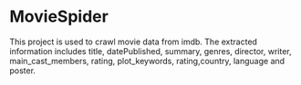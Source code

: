 # MovieSpider
This project is used to crawl movie data from imdb. The extracted information includes title, datePublished, summary, genres, director, writer, main_cast_members, rating, plot_keywords, rating,country, language and poster.
        
        
        
        
        
        
